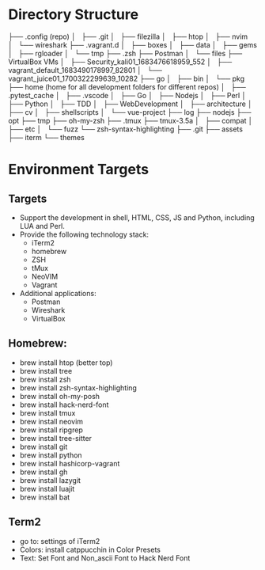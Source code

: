 # Directory Structure

├── .config     (repo)
│   ├── .git
│   ├── filezilla
│   ├── htop
│   ├── nvim
│   └── wireshark
├── .vagrant.d
│   ├── boxes
│   ├── data
│   ├── gems
│   ├── rgloader
│   └── tmp
├── .zsh
├── Postman
│   └── files
├── VirtualBox VMs
│   ├── Security_kali01_1683476618959_552
│   ├── vagrant_default_1683490178997_82801
│   └── vagrant_juice01_1700322299639_10282
├── go
│   ├── bin
│   └── pkg
├── home    (home for all development folders for different repos)
│   ├── .pytest_cache
│   ├── .vscode
│   ├── Go
│   ├── Nodejs
│   ├── Perl
│   ├── Python
│   ├── TDD
│   ├── WebDevelopment
│   ├── architecture
│   ├── cv
│   ├── shellscripts
│   └── vue-project
├── log
├── nodejs
├── opt
├── tmp
├── oh-my-zsh
├── .tmux
├── tmux-3.5a
│   ├── compat
│   ├── etc
│   └── fuzz
└── zsh-syntax-highlighting
    ├── .git
    ├── assets
    ├── iterm
    └── themes

# Environment Targets

## Targets
- Support the development in shell, HTML, CSS, JS and Python, including LUA and Perl.
- Provide the following technology stack:
    - iTerm2
    - homebrew
    - ZSH
    - tMux
    - NeoVIM
    - Vagrant
- Additional applications:
    - Postman
    - Wireshark
    - VirtualBox

## Homebrew:

- brew install htop (better top)
- brew install tree
- brew install zsh
- brew install zsh-syntax-highlighting
- brew install oh-my-posh
- brew install hack-nerd-font
- brew install tmux
- brew install neovim
- brew install ripgrep
- brew install tree-sitter
- brew install git
- brew install python
- brew install hashicorp-vagrant
- brew install gh
- brew install lazygit
- brew install luajit
- brew install bat

## Term2

- go to: settings of iTerm2
- Colors: install catppucchin in Color Presets
- Text: Set Font and Non_ascii Font to Hack Nerd Font

